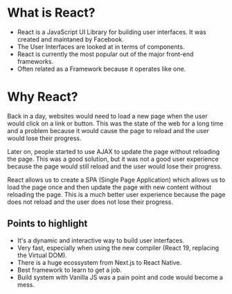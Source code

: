 # What is React?

- React is a JavaScript UI Library for building user interfaces. It was created and maintaned by Facebook.
- The User Interfaces are looked at in terms of components.
- React is currently the most popular out of the major front-end frameworks.
- Often related as a Framework because it operates like one.

# Why React?

Back in a day, websites would need to load a new page when the user would click on a link or button. This was the state of the web for a long time and a problem because it would cause the page to reload and the user would lose their progress.

Later on, people started to use AJAX to update the page without reloading the page. This was a good solution, but it was not a good user experience because the page would still reload and the user would lose their progress.

React allows us to create a SPA (Single Page Application) which allows us to load the page once and then update the page with new content without reloading the page. This is a much better user experience because the page does not reload and the user does not lose their progress.

## Points to highlight

- It's a dynamic and interactive way to build user interfaces.
- Very fast, especially when using the new compiler (React 19, replacing the Virtual DOM).
- There is a huge ecossystem from Next.js to React Native.
- Best framework to learn to get a job.
- Build system with Vanilla JS was a pain point and code would become a mess.
